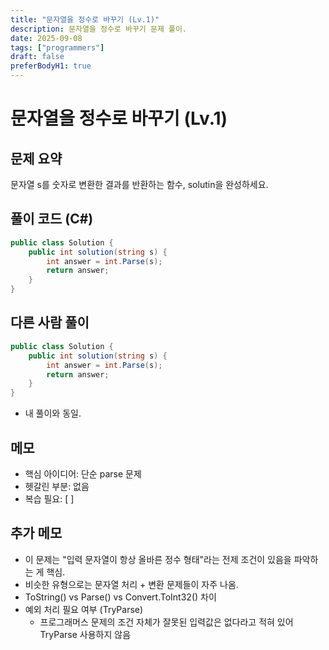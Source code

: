 ```yaml
---
title: "문자열을 정수로 바꾸기 (Lv.1)"
description: 문자열을 정수로 바꾸기 문제 풀이.
date: 2025-09-08
tags: ["programmers"]
draft: false
preferBodyH1: true
---
```


# 문자열을 정수로 바꾸기 (Lv.1)

## 문제 요약

문자열 s를 숫자로 변환한 결과를 반환하는 함수, solutin을 완성하세요.

## 풀이 코드 (C#)

```csharp
public class Solution {
    public int solution(string s) {
        int answer = int.Parse(s);
        return answer;
    }
}
```

## 다른 사람 풀이
```csharp
public class Solution {
    public int solution(string s) {
        int answer = int.Parse(s);
        return answer;
    }
}
```
- 내 풀이와 동일.

## 메모
- 핵심 아이디어: 단순 parse 문제
- 헷갈린 부분: 없음
- 복습 필요: [ ]

## 추가 메모
- 이 문제는 "입력 문자열이 항상 올바른 정수 형태"라는 전제 조건이 있음을 파악하는 게 핵심.
- 비슷한 유형으로는 문자열 처리 + 변환 문제들이 자주 나옴.
- ToString() vs Parse() vs Convert.ToInt32() 차이
- 예외 처리 필요 여부 (TryParse)
    - 프로그래머스 문제의 조건 자체가 잘못된 입력값은 없다라고 적혀 있어 TryParse 사용하지 않음
